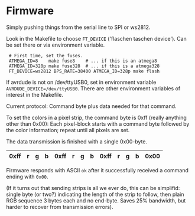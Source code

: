 Firmware
========

Simply pushing things from the serial line to SPI or ws2812.

Look in the Makefile to choose `FT_DEVICE` ('flaschen taschen device'). Can be set there
or via environment variable.

```
 # First time, set the fuses.
 ATMEGA_ID=8    make fuse8    # ... if this is an atmega8
 ATMEGA_ID=328p make fuse328  # ... if this is a atmega328
 FT_DEVICE=ws2812 BPS_RATE=38400 ATMEGA_ID=328p make flash
```

If avrdude is not on /dev/ttyUSB0, set in environment variable `AVRDUDE_DEVICE=/dev/ttyUSB0`. There are other environment variables of interest in the Makefile.

Current protocol: Command byte plus data needed for that command.

To set the colors in a pixel strip, the command byte is 0xff (really anything
other than 0x00): Each pixel-block starts with a command byte
followed by the color information; repeat until all pixels are set.

The data transmission is finished with a single 0x00-byte.

| 0xff | r | g | b | 0xff | r | g | b | 0xff | r | g | b | 0x00 |
|------|---|---|---|------|---|---|---|------|---|---|---|------|

Firmware responds with ASCII `ok` after it successfully received a command
ending with `0x00`.

(If it turns out that sending strips is all we ever do, this can be simplifid:
single byte (or two?) indicating the length of the strip to follow,
then plain RGB sequence 3 bytes each and no end-byte. Saves 25% bandwidth, but
harder to recover from transmission errors).
